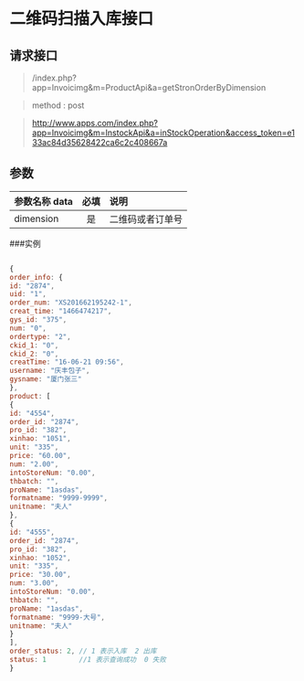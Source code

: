 # 二维码扫描入库接口
## 请求接口 

> /index.php?app=Invoicimg&m=ProductApi&a=getStronOrderByDimension

>  method : post

> http://www.apps.com/index.php?app=Invoicimg&m=InstockApi&a=inStockOperation&access_token=e133ac84d35628422ca6c2c408667a
## 参数

| 参数名称  data    |    必填 | 说明  |
| :-------- | :--------:| :-- |
|dimension| 是 |二维码或者订单号|



###实例
``` javascript

{
order_info: {
id: "2874",
uid: "1",
order_num: "XS201662195242-1",
creat_time: "1466474217",
gys_id: "375",
num: "0",
ordertype: "2",
ckid_1: "0",
ckid_2: "0",
creatTime: "16-06-21 09:56",
username: "庆丰包子",
gysname: "厦门张三"
},
product: [
{
id: "4554",
order_id: "2874",
pro_id: "382",
xinhao: "1051",
unit: "335",
price: "60.00",
num: "2.00",
intoStoreNum: "0.00",
thbatch: "",
proName: "1asdas",
formatname: "9999-9999",
unitname: "夫人"
},
{
id: "4555",
order_id: "2874",
pro_id: "382",
xinhao: "1052",
unit: "335",
price: "30.00",
num: "3.00",
intoStoreNum: "0.00",
thbatch: "",
proName: "1asdas",
formatname: "9999-大号",
unitname: "夫人"
}
],
order_status: 2, // 1 表示入库  2 出库
status: 1        //1 表示查询成功  0 失败
}